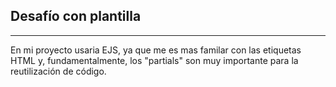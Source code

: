 ## Desafío con plantilla
***
En mi proyecto usaria EJS, ya que me es mas familar con las etiquetas HTML y, fundamentalmente, los "partials" son muy importante para la reutilización de código.